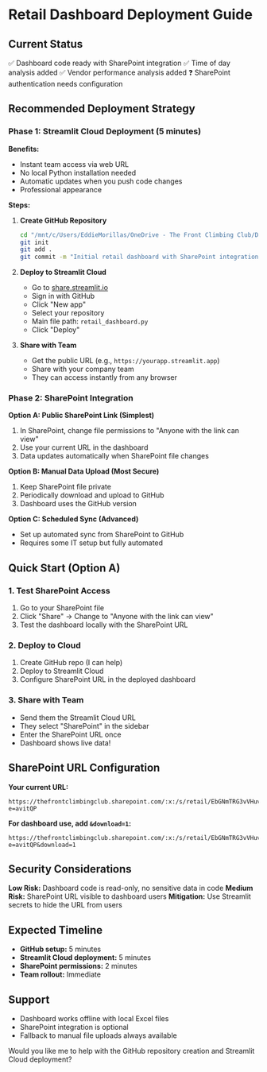 # Retail Dashboard Deployment Guide

## Current Status
✅ Dashboard code ready with SharePoint integration
✅ Time of day analysis added
✅ Vendor performance analysis added
❓ SharePoint authentication needs configuration

## Recommended Deployment Strategy

### Phase 1: Streamlit Cloud Deployment (5 minutes)

**Benefits:**
- Instant team access via web URL
- No local Python installation needed
- Automatic updates when you push code changes
- Professional appearance

**Steps:**
1. **Create GitHub Repository**
   ```bash
   cd "/mnt/c/Users/EddieMorillas/OneDrive - The Front Climbing Club/Desktop/Retail Dashboard"
   git init
   git add .
   git commit -m "Initial retail dashboard with SharePoint integration"
   ```

2. **Deploy to Streamlit Cloud**
   - Go to [share.streamlit.io](https://share.streamlit.io)
   - Sign in with GitHub
   - Click "New app"
   - Select your repository
   - Main file path: `retail_dashboard.py`
   - Click "Deploy"

3. **Share with Team**
   - Get the public URL (e.g., `https://yourapp.streamlit.app`)
   - Share with your company team
   - They can access instantly from any browser

### Phase 2: SharePoint Integration

**Option A: Public SharePoint Link (Simplest)**
1. In SharePoint, change file permissions to "Anyone with the link can view"
2. Use your current URL in the dashboard
3. Data updates automatically when SharePoint file changes

**Option B: Manual Data Upload (Most Secure)**
1. Keep SharePoint file private
2. Periodically download and upload to GitHub
3. Dashboard uses the GitHub version

**Option C: Scheduled Sync (Advanced)**
- Set up automated sync from SharePoint to GitHub
- Requires some IT setup but fully automated

## Quick Start (Option A)

### 1. Test SharePoint Access
1. Go to your SharePoint file
2. Click "Share" → Change to "Anyone with the link can view"
3. Test the dashboard locally with the SharePoint URL

### 2. Deploy to Cloud
1. Create GitHub repo (I can help)
2. Deploy to Streamlit Cloud
3. Configure SharePoint URL in the deployed dashboard

### 3. Share with Team
- Send them the Streamlit Cloud URL
- They select "SharePoint" in the sidebar
- Enter the SharePoint URL once
- Dashboard shows live data!

## SharePoint URL Configuration

**Your current URL:**
```
https://thefrontclimbingclub.sharepoint.com/:x:/s/retail/EbGNmTRG3vVHuvBaTFQJUVkBNhIAKY1F5kQCTLdjEzFVHg?e=avitQP
```

**For dashboard use, add `&download=1`:**
```
https://thefrontclimbingclub.sharepoint.com/:x:/s/retail/EbGNmTRG3vVHuvBaTFQJUVkBNhIAKY1F5kQCTLdjEzFVHg?e=avitQP&download=1
```

## Security Considerations

**Low Risk:** Dashboard code is read-only, no sensitive data in code
**Medium Risk:** SharePoint URL visible to dashboard users
**Mitigation:** Use Streamlit secrets to hide the URL from users

## Expected Timeline
- **GitHub setup:** 5 minutes
- **Streamlit Cloud deployment:** 5 minutes
- **SharePoint permissions:** 2 minutes
- **Team rollout:** Immediate

## Support
- Dashboard works offline with local Excel files
- SharePoint integration is optional
- Fallback to manual file uploads always available

Would you like me to help with the GitHub repository creation and Streamlit Cloud deployment?